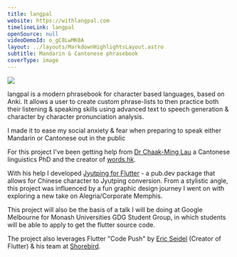 ```yaml
---
title: langpal
website: https://withlangpal.com
timelineLink: langpal
openSource: null
videoDemoId: o_gC8LwMK0A
layout: ../layouts/MarkdownHighlightsLayout.astro
subtitle: Mandarin & Cantonese phrasebook
coverType: image
---
```

![](https://imagedelivery.net/B-bofTeW0pZtEXxGfni94g/eeb5e04e-2093-4ee0-2902-0d7c59390700/public)

langpal is a modern phrasebook for character based languages, based on Anki.
It allows a user to create custom phrase-lists to then practice both their listening & speaking skills using advanced text to speech generation & character by character pronunciation analysis.

I made it to ease my social anxiety & fear when preparing to speak either Mandarin or Cantonese out in the public

For this project I've been getting help from [Dr Chaak-Ming Lau](https://repository.eduhk.hk/en/persons/chaak-ming%E5%8A%89%E6%93%87%E6%98%8E-lau) a Cantonese linguistics PhD and the creator of [words.hk](https://words.hk).

With his help I developed [Jyutping for Flutter](https://pub.dev/packages/jyutping) - a pub.dev package that allows for Chinese character to Jyutping conversion.
From a stylistic angle, this project was influenced by a fun graphic design journey I went on with exploring a new take on Alegria/Corporate Memphis.

This project will also be the basis of a talk I will be doing at Google Melbourne for Monash Universities GDG Student Group, in which students will be able to apply to get the flutter source code.

The project also leverages Flutter "Code Push" by [Eric Seidel](https://github.com/eseidel) (Creator of Flutter) & his team at [Shorebird](https://shorebird.dev/).